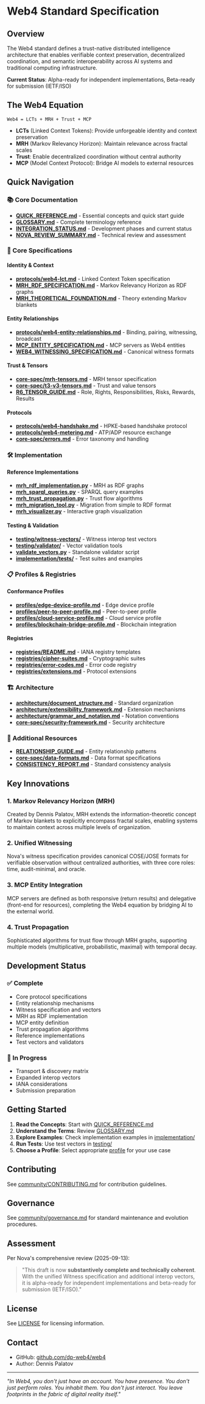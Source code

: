 # Web4 Standard Specification

## Overview

The Web4 standard defines a trust-native distributed intelligence architecture that enables verifiable context preservation, decentralized coordination, and semantic interoperability across AI systems and traditional computing infrastructure.

**Current Status**: Alpha-ready for independent implementations, Beta-ready for submission (IETF/ISO)

## The Web4 Equation

```
Web4 = LCTs + MRH + Trust + MCP
```

- **LCTs** (Linked Context Tokens): Provide unforgeable identity and context preservation
- **MRH** (Markov Relevancy Horizon): Maintain relevance across fractal scales  
- **Trust**: Enable decentralized coordination without central authority
- **MCP** (Model Context Protocol): Bridge AI models to external resources

## Quick Navigation

### 📚 Core Documentation
- [**QUICK_REFERENCE.md**](QUICK_REFERENCE.md) - Essential concepts and quick start guide
- [**GLOSSARY.md**](GLOSSARY.md) - Complete terminology reference
- [**INTEGRATION_STATUS.md**](INTEGRATION_STATUS.md) - Development phases and current status
- [**NOVA_REVIEW_SUMMARY.md**](NOVA_REVIEW_SUMMARY.md) - Technical review and assessment

### 🔧 Core Specifications

#### Identity & Context
- [**protocols/web4-lct.md**](protocols/web4-lct.md) - Linked Context Token specification
- [**MRH_RDF_SPECIFICATION.md**](MRH_RDF_SPECIFICATION.md) - Markov Relevancy Horizon as RDF graphs
- [**MRH_THEORETICAL_FOUNDATION.md**](MRH_THEORETICAL_FOUNDATION.md) - Theory extending Markov blankets

#### Entity Relationships
- [**protocols/web4-entity-relationships.md**](protocols/web4-entity-relationships.md) - Binding, pairing, witnessing, broadcast
- [**MCP_ENTITY_SPECIFICATION.md**](MCP_ENTITY_SPECIFICATION.md) - MCP servers as Web4 entities
- [**WEB4_WITNESSING_SPECIFICATION.md**](WEB4_WITNESSING_SPECIFICATION.md) - Canonical witness formats

#### Trust & Tensors
- [**core-spec/mrh-tensors.md**](core-spec/mrh-tensors.md) - MRH tensor specification
- [**core-spec/t3-v3-tensors.md**](core-spec/t3-v3-tensors.md) - Trust and value tensors
- [**R6_TENSOR_GUIDE.md**](R6_TENSOR_GUIDE.md) - Role, Rights, Responsibilities, Risks, Rewards, Results

#### Protocols
- [**protocols/web4-handshake.md**](protocols/web4-handshake.md) - HPKE-based handshake protocol
- [**protocols/web4-metering.md**](protocols/web4-metering.md) - ATP/ADP resource exchange
- [**core-spec/errors.md**](core-spec/errors.md) - Error taxonomy and handling

### 🛠️ Implementation

#### Reference Implementations
- [**mrh_rdf_implementation.py**](mrh_rdf_implementation.py) - MRH as RDF graphs
- [**mrh_sparql_queries.py**](mrh_sparql_queries.py) - SPARQL query examples
- [**mrh_trust_propagation.py**](mrh_trust_propagation.py) - Trust flow algorithms
- [**mrh_migration_tool.py**](mrh_migration_tool.py) - Migration from simple to RDF format
- [**mrh_visualizer.py**](mrh_visualizer.py) - Interactive graph visualization

#### Testing & Validation
- [**testing/witness-vectors/**](testing/witness-vectors/) - Witness interop test vectors
- [**testing/validator/**](testing/validator/) - Vector validation tools
- [**validate_vectors.py**](validate_vectors.py) - Standalone validator script
- [**implementation/tests/**](implementation/tests/) - Test suites and examples

### 📋 Profiles & Registries

#### Conformance Profiles
- [**profiles/edge-device-profile.md**](profiles/edge-device-profile.md) - Edge device profile
- [**profiles/peer-to-peer-profile.md**](profiles/peer-to-peer-profile.md) - Peer-to-peer profile
- [**profiles/cloud-service-profile.md**](profiles/cloud-service-profile.md) - Cloud service profile
- [**profiles/blockchain-bridge-profile.md**](profiles/blockchain-bridge-profile.md) - Blockchain integration

#### Registries
- [**registries/README.md**](registries/README.md) - IANA registry templates
- [**registries/cipher-suites.md**](registries/cipher-suites.md) - Cryptographic suites
- [**registries/error-codes.md**](registries/error-codes.md) - Error code registry
- [**registries/extensions.md**](registries/extensions.md) - Protocol extensions

### 🏗️ Architecture

- [**architecture/document_structure.md**](architecture/document_structure.md) - Standard organization
- [**architecture/extensibility_framework.md**](architecture/extensibility_framework.md) - Extension mechanisms
- [**architecture/grammar_and_notation.md**](architecture/grammar_and_notation.md) - Notation conventions
- [**core-spec/security-framework.md**](core-spec/security-framework.md) - Security architecture

### 📖 Additional Resources

- [**RELATIONSHIP_GUIDE.md**](RELATIONSHIP_GUIDE.md) - Entity relationship patterns
- [**core-spec/data-formats.md**](core-spec/data-formats.md) - Data format specifications
- [**CONSISTENCY_REPORT.md**](CONSISTENCY_REPORT.md) - Standard consistency analysis

## Key Innovations

### 1. Markov Relevancy Horizon (MRH)
Created by Dennis Palatov, MRH extends the information-theoretic concept of Markov blankets to explicitly encompass fractal scales, enabling systems to maintain context across multiple levels of organization.

### 2. Unified Witnessing
Nova's witness specification provides canonical COSE/JOSE formats for verifiable observation without centralized authorities, with three core roles: time, audit-minimal, and oracle.

### 3. MCP Entity Integration  
MCP servers are defined as both responsive (return results) and delegative (front-end for resources), completing the Web4 equation by bridging AI to the external world.

### 4. Trust Propagation
Sophisticated algorithms for trust flow through MRH graphs, supporting multiple models (multiplicative, probabilistic, maximal) with temporal decay.

## Development Status

### ✅ Complete
- Core protocol specifications
- Entity relationship mechanisms  
- Witness specification and vectors
- MRH as RDF implementation
- MCP entity definition
- Trust propagation algorithms
- Reference implementations
- Test vectors and validators

### 🚧 In Progress
- Transport & discovery matrix
- Expanded interop vectors
- IANA considerations
- Submission preparation

## Getting Started

1. **Read the Concepts**: Start with [QUICK_REFERENCE.md](QUICK_REFERENCE.md)
2. **Understand the Terms**: Review [GLOSSARY.md](GLOSSARY.md)
3. **Explore Examples**: Check implementation examples in [implementation/](implementation/)
4. **Run Tests**: Use test vectors in [testing/](testing/)
5. **Choose a Profile**: Select appropriate [profile](profiles/) for your use case

## Contributing

See [community/CONTRIBUTING.md](community/CONTRIBUTING.md) for contribution guidelines.

## Governance

See [community/governance.md](community/governance.md) for standard maintenance and evolution procedures.

## Assessment

Per Nova's comprehensive review (2025-09-13):
> "This draft is now **substantively complete and technically coherent**. With the unified Witness specification and additional interop vectors, it is alpha-ready for independent implementations and beta-ready for submission (IETF/ISO)."

## License

See [LICENSE](../LICENSE) for licensing information.

## Contact

- GitHub: [github.com/dp-web4/web4](https://github.com/dp-web4/web4)
- Author: Dennis Palatov

---

*"In Web4, you don't just have an account. You have presence. You don't just perform roles. You inhabit them. You don't just interact. You leave footprints in the fabric of digital reality itself."*